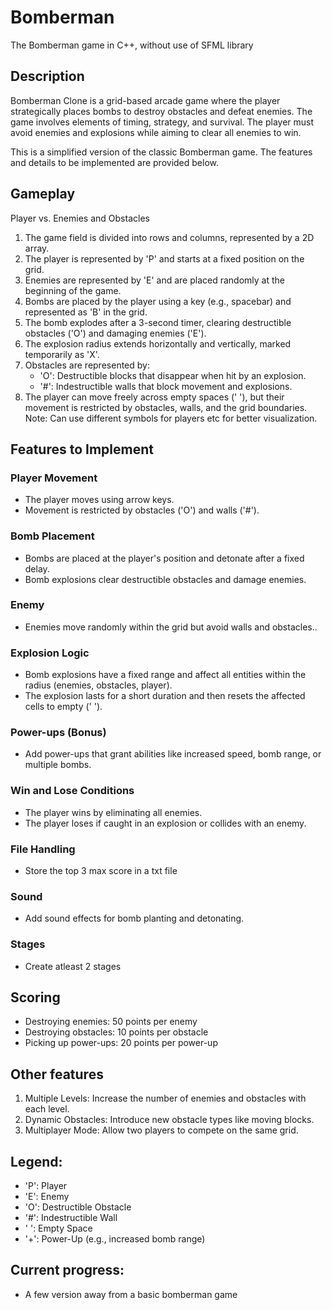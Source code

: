 # Bomberman
The Bomberman game in C++, without use of SFML library

## Description
Bomberman Clone is a grid-based arcade game where the player strategically places bombs to destroy obstacles and defeat enemies. The game involves elements of timing, strategy, and survival. The player must avoid enemies and explosions while aiming to clear all enemies to win.

This is a simplified version of the classic Bomberman game. The features and details to be implemented are provided below.

## Gameplay
Player vs. Enemies and Obstacles

1. The game field is divided into rows and columns, represented by a 2D array.
2. The player is represented by 'P' and starts at a fixed position on the grid.
3. Enemies are represented by 'E' and are placed randomly at the beginning of the game.
4. Bombs are placed by the player using a key (e.g., spacebar) and represented as 'B' in the grid.
5. The bomb explodes after a 3-second timer, clearing destructible obstacles ('O') and damaging enemies ('E').
6. The explosion radius extends horizontally and vertically, marked temporarily as 'X'.
7. Obstacles are represented by:
   - 'O': Destructible blocks that disappear when hit by an explosion.
   - '#': Indestructible walls that block movement and explosions.
8. The player can move freely across empty spaces (' '), but their movement is restricted by obstacles, walls, and the grid boundaries.
Note: Can use different symbols for players etc  for  better visualization.

## Features to Implement
### Player Movement
   - The player moves using arrow keys.
   - Movement is restricted by obstacles ('O') and walls ('#').

### Bomb Placement
   - Bombs are placed at the player's position and detonate after a fixed delay.
   - Bomb explosions clear destructible obstacles and damage enemies.

### Enemy 
   - Enemies move randomly within the grid but avoid walls and obstacles..

### Explosion Logic
   - Bomb explosions have a fixed range and affect all entities within the radius (enemies, obstacles, player).
   - The explosion lasts for a short duration and then resets the affected cells to empty (' ').

### Power-ups (Bonus)
   - Add power-ups that grant abilities like increased speed, bomb range, or multiple bombs.

### Win and Lose Conditions
   - The player wins by eliminating all enemies.
   - The player loses if caught in an explosion or collides with an enemy.
### File Handling
   - Store the top 3 max score in a txt file
### Sound
   - Add sound effects for bomb planting and detonating.
### Stages
   - Create atleast 2 stages

## Scoring
- Destroying enemies: 50 points per enemy
- Destroying obstacles: 10 points per obstacle
- Picking up power-ups: 20 points per power-up

## Other features
1. Multiple Levels: Increase the number of enemies and obstacles with each level.
2. Dynamic Obstacles: Introduce new obstacle types like moving blocks.
3. Multiplayer Mode: Allow two players to compete on the same grid.

## Legend:
- 'P': Player
- 'E': Enemy
- 'O': Destructible Obstacle
- '#': Indestructible Wall
- ' ': Empty Space
- '+': Power-Up (e.g., increased bomb range)

## Current progress:
- A few version away from a basic bomberman game